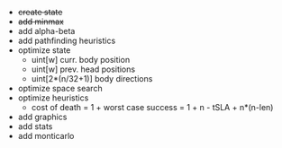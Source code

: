 * <s>create state</s>
* <s>add minmax</s>
* add alpha-beta
* add pathfinding heuristics
* optimize state
  * uint[w] curr. body position
  * uint[w] prev. head positions
  * uint[2*(n/32+1)] body directions
* optimize space search
* optimize heuristics
  * cost of death = 1 + worst case success = 1 + n - tSLA + n*(n-len)
* add graphics
* add stats
* add monticarlo
